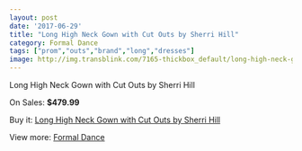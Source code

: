 ```yaml
---
layout: post
date: '2017-06-29'
title: "Long High Neck Gown with Cut Outs by Sherri Hill"
category: Formal Dance
tags: ["prom","outs","brand","long","dresses"]
image: http://img.transblink.com/7165-thickbox_default/long-high-neck-gown-with-cut-outs-by-sherri-hill.jpg
---
```

Long High Neck Gown with Cut Outs by Sherri Hill

On Sales: **$479.99**
<a href="https://www.transblink.com/en/formal-dance/2309-long-high-neck-gown-with-cut-outs-by-sherri-hill.html"><amp-img layout="responsive" width="600" height="600" src="//img.transblink.com/7165-thickbox_default/long-high-neck-gown-with-cut-outs-by-sherri-hill.jpg" alt="Long High Neck Gown with Cut Outs by Sherri Hill 0" /></a>
<a href="https://www.transblink.com/en/formal-dance/2309-long-high-neck-gown-with-cut-outs-by-sherri-hill.html"><amp-img layout="responsive" width="600" height="600" src="//img.transblink.com/7167-thickbox_default/long-high-neck-gown-with-cut-outs-by-sherri-hill.jpg" alt="Long High Neck Gown with Cut Outs by Sherri Hill 1" /></a>
<a href="https://www.transblink.com/en/formal-dance/2309-long-high-neck-gown-with-cut-outs-by-sherri-hill.html"><amp-img layout="responsive" width="600" height="600" src="//img.transblink.com/7166-thickbox_default/long-high-neck-gown-with-cut-outs-by-sherri-hill.jpg" alt="Long High Neck Gown with Cut Outs by Sherri Hill 2" /></a>

Buy it: [Long High Neck Gown with Cut Outs by Sherri Hill](https://www.transblink.com/en/formal-dance/2309-long-high-neck-gown-with-cut-outs-by-sherri-hill.html "Long High Neck Gown with Cut Outs by Sherri Hill")

View more: [Formal Dance](https://www.transblink.com/en/6-formal-dance "Formal Dance")